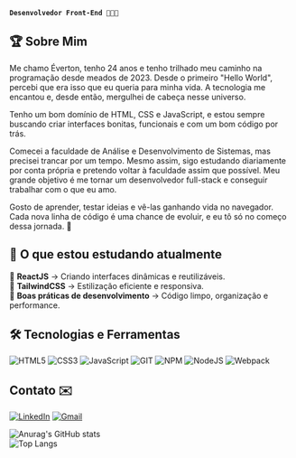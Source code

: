 **`Desenvolvedor Front-End 👨🏽‍💻 `**

## 🏆 Sobre Mim

Me chamo Éverton, tenho 24 anos e tenho trilhado meu caminho na programação desde meados de 2023. Desde o primeiro "Hello World", percebi que era isso que eu queria para minha vida. A tecnologia me encantou e, desde então, mergulhei de cabeça nesse universo.

Tenho um bom domínio de HTML, CSS e JavaScript, e estou sempre buscando criar interfaces bonitas, funcionais e com um bom código por trás.

Comecei a faculdade de Análise e Desenvolvimento de Sistemas, mas precisei trancar por um tempo. Mesmo assim, sigo estudando diariamente por conta própria e pretendo voltar à faculdade assim que possível. Meu grande objetivo é me tornar um desenvolvedor full-stack e conseguir trabalhar com o que eu amo.

Gosto de aprender, testar ideias e vê-las ganhando vida no navegador. Cada nova linha de código é uma chance de evoluir, e eu tô só no começo dessa jornada. 🚀

## 📖 O que estou estudando atualmente  

🔹 **ReactJS** → Criando interfaces dinâmicas e reutilizáveis.  
🔹 **TailwindCSS** → Estilização eficiente e responsiva.  
🔹 **Boas práticas de desenvolvimento** → Código limpo, organização e performance.  

## 🛠️ Tecnologias e Ferramentas  

![HTML5](https://img.shields.io/badge/html5-%23E34F26.svg?style=for-the-badge&logo=html5&logoColor=white) ![CSS3](https://img.shields.io/badge/css3-%231572B6.svg?style=for-the-badge&logo=css3&logoColor=white) ![JavaScript](https://img.shields.io/badge/javascript-%23323330.svg?style=for-the-badge&logo=javascript&logoColor=%23F7DF1E) ![GIT](https://img.shields.io/badge/Git-fc6d26?style=for-the-badge&logo=git&logoColor=white) ![NPM](https://img.shields.io/badge/NPM-%23CB3837.svg?style=for-the-badge&logo=npm&logoColor=white) ![NodeJS](https://img.shields.io/badge/node.js-6DA55F?style=for-the-badge&logo=node.js&logoColor=white) ![Webpack](https://img.shields.io/badge/webpack-%238DD6F9.svg?style=for-the-badge&logo=webpack&logoColor=black)

## Contato ✉️

[![LinkedIn](https://img.shields.io/badge/linkedin-%230077B5.svg?style=for-the-badge&logo=linkedin&logoColor=white)](https://www.linkedin.com/in/evertonsantos-dev/)
[![Gmail](https://img.shields.io/badge/Gmail-D14836?style=for-the-badge&logo=gmail&logoColor=white)](mailto:contatoevertonsantoss@gmail.com)

![Anurag's GitHub stats](https://github-readme-stats.vercel.app/api?username=evertonsantoos&show_icons=true&theme=dark)  
![Top Langs](https://github-readme-stats.vercel.app/api/top-langs/?username=evertonsantoos&layout=compact&theme=dark)

